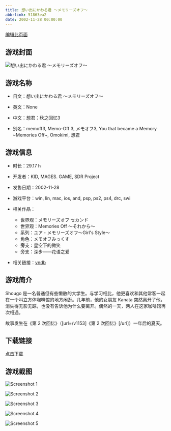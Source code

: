 ```yaml
---
title: 想い出にかわる君 ～メモリーズオフ～
abbrlink: 51863ea2
date: 2002-11-28 00:00:00
---
```

[编辑此页面](https://github.com/ACG-3/ADV3-source/blob/main/source/_posts/%E6%83%B3%E3%81%84%E5%87%BA%E3%81%AB%E3%81%8B%E3%82%8F%E3%82%8B%E5%90%9B%20%EF%BD%9E%E3%83%A1%E3%83%A2%E3%83%AA%E3%83%BC%E3%82%BA%E3%82%AA%E3%83%95%EF%BD%9E.md)

## 游戏封面

![想い出にかわる君 ～メモリーズオフ～](https://pan.timero.xyz/d/onedrive/img_lib_001/%E6%83%B3%E3%81%84%E5%87%BA%E3%81%AB%E3%81%8B%E3%82%8F%E3%82%8B%E5%90%9B%20%EF%BD%9E%E3%83%A1%E3%83%A2%E3%83%AA%E3%83%BC%E3%82%BA%E3%82%AA%E3%83%95%EF%BD%9E_cover.avif)


## 游戏名称

- 日文：想い出にかわる君 ～メモリーズオフ～
- 英文：None
- 中文：想君：秋之回忆3

- 别名：memoff3, Memo-Off 3, メモオフ3, You that became a Memory ~Memories Off~, Omokimi, 想君


## 游戏信息

- 时长：29.17 h
- 开发者：KID, MAGES. GAME, SDR Project
- 发售日期：2002-11-28
- 游戏平台：win, lin, mac, ios, and, psp, ps2, ps4, drc, swi
- 相关作品：
   - 世界观：メモリーズオフ セカンド
   - 世界观：Memories Off ～それから～
   - 系列：ユア・メモリーズオフ～Girl's Style～
   - 角色：メモオフみっくす
   - 旁支：星空下的微笑
   - 旁支：深步——花语之爱

- 相关链接：[vndb](https://vndb.org/v1170)


## 游戏简介

Shougo 是一名普通但有些懒散的大学生。与学习相比，他更喜欢和其他常客一起在一个叫立方体咖啡馆的地方闲逛。几年前，他的女朋友 Kanata 突然离开了他，消失得无影无踪，也没有告诉他为什么要离开。偶然的一天，两人在这家咖啡馆再次相遇。

故事发生在《第 2 次回忆》（[url=/v1153]《第 2 次回忆》[/url]）一年后的夏天。


## 下载链接

[点击下载](https://pan.timero.xyz/onedrive/adv_lib_001/%E6%83%B3%E3%81%84%E5%87%BA%E3%81%AB%E3%81%8B%E3%82%8F%E3%82%8B%E5%90%9B%20%EF%BD%9E%E3%83%A1%E3%83%A2%E3%83%AA%E3%83%BC%E3%82%BA%E3%82%AA%E3%83%95%EF%BD%9E)


## 游戏截图


![Screenshot 1](https://pan.timero.xyz/d/onedrive/img_lib_001/%E6%83%B3%E3%81%84%E5%87%BA%E3%81%AB%E3%81%8B%E3%82%8F%E3%82%8B%E5%90%9B%20%EF%BD%9E%E3%83%A1%E3%83%A2%E3%83%AA%E3%83%BC%E3%82%BA%E3%82%AA%E3%83%95%EF%BD%9E_Screenshot_1.avif)

![Screenshot 2](https://pan.timero.xyz/d/onedrive/img_lib_001/%E6%83%B3%E3%81%84%E5%87%BA%E3%81%AB%E3%81%8B%E3%82%8F%E3%82%8B%E5%90%9B%20%EF%BD%9E%E3%83%A1%E3%83%A2%E3%83%AA%E3%83%BC%E3%82%BA%E3%82%AA%E3%83%95%EF%BD%9E_Screenshot_2.avif)

![Screenshot 3](https://pan.timero.xyz/d/onedrive/img_lib_001/%E6%83%B3%E3%81%84%E5%87%BA%E3%81%AB%E3%81%8B%E3%82%8F%E3%82%8B%E5%90%9B%20%EF%BD%9E%E3%83%A1%E3%83%A2%E3%83%AA%E3%83%BC%E3%82%BA%E3%82%AA%E3%83%95%EF%BD%9E_Screenshot_3.avif)

![Screenshot 4](https://pan.timero.xyz/d/onedrive/img_lib_001/%E6%83%B3%E3%81%84%E5%87%BA%E3%81%AB%E3%81%8B%E3%82%8F%E3%82%8B%E5%90%9B%20%EF%BD%9E%E3%83%A1%E3%83%A2%E3%83%AA%E3%83%BC%E3%82%BA%E3%82%AA%E3%83%95%EF%BD%9E_Screenshot_4.avif)

![Screenshot 5](https://pan.timero.xyz/d/onedrive/img_lib_001/%E6%83%B3%E3%81%84%E5%87%BA%E3%81%AB%E3%81%8B%E3%82%8F%E3%82%8B%E5%90%9B%20%EF%BD%9E%E3%83%A1%E3%83%A2%E3%83%AA%E3%83%BC%E3%82%BA%E3%82%AA%E3%83%95%EF%BD%9E_Screenshot_5.avif)

